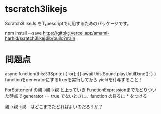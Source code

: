# tscratch3likejs

Scratch3LikeJs をTypescriptで利用するためのパッケージです。

npm install --save https://gitpkg.vercel.app/amami-harhid/scratch3likejslib/build?main



# 問題点

async function(this:S3Sprite) {
    for(;;){
        await this.Sound.playUntilDone();
    }
}
functionをgeneratorにするfixerを実行してから
yieldを付与すること！

ForStatement の親->親->親 と上っていき FunctionExpressionまでたどりついた時点で
generator == true でないときに、function の後ろに * をつける

親->親->親　はどこまでたどればよいのだろうか？ 


